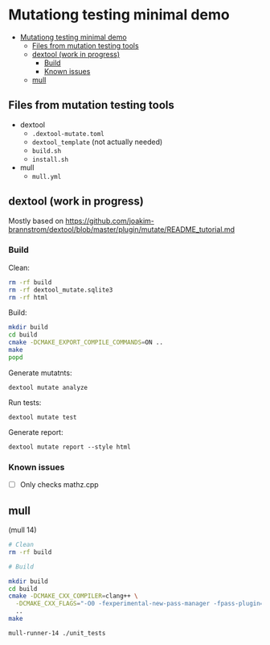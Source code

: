 # Mutationg testing minimal demo

- [Mutationg testing minimal demo](#mutationg-testing-minimal-demo)
  - [Files from mutation testing tools](#files-from-mutation-testing-tools)
  - [dextool (work in progress)](#dextool-work-in-progress)
    - [Build](#build)
    - [Known issues](#known-issues)
  - [mull](#mull)

## Files from mutation testing tools

- dextool
  - `.dextool-mutate.toml`
  - `dextool_template` (not actually needed)
  - `build.sh`
  - `install.sh`
- mull
  - `mull.yml`

## dextool (work in progress)

Mostly based on https://github.com/joakim-brannstrom/dextool/blob/master/plugin/mutate/README_tutorial.md

### Build

Clean:

```bash
rm -rf build
rm -rf dextool_mutate.sqlite3
rm -rf html
```

Build:

```bash
mkdir build
cd build
cmake -DCMAKE_EXPORT_COMPILE_COMMANDS=ON ..
make
popd
```

Generate mutatnts:

```
dextool mutate analyze
```

Run tests:

```
dextool mutate test
```

Generate report:

```
dextool mutate report --style html
```

### Known issues

- [ ] Only checks mathz.cpp

## mull

(mull 14)

```bash
# Clean
rm -rf build

# Build

mkdir build
cd build
cmake -DCMAKE_CXX_COMPILER=clang++ \
  -DCMAKE_CXX_FLAGS="-O0 -fexperimental-new-pass-manager -fpass-plugin=/usr/lib/mull-ir-frontend-14 -g -grecord-command-line -stdlib=libc++" \
  ..
make

mull-runner-14 ./unit_tests
```
